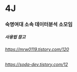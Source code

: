 # 4J
### 숙명여대 소속 데이터분석 소모임
##### 사용법 참고
###### https://mrw0119.tistory.com/120 
###### https://soda-dev.tistory.com/12
